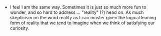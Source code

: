 - I feel I am the same way. Sometimes it is just so much more fun to wonder, and so hard to address ... "reality" (?) head on. As much skepticism on the word reality as I can muster given the logical leaning form of reality that we tend to imagine when we think of satisfying our curiosity.